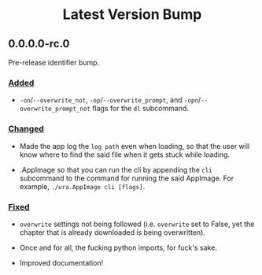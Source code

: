 
<h1 align="center" style="font-weight: bold">
    Latest Version Bump
</h1>

## 0.0.0.0-rc.0

Pre-release identifier bump. 

### <a href="#added" id="added">Added</a>

- `-on`/`--overwrite_not`, `-op`/`--overwrite_prompt`, and `-opn`/`--overwrite_prompt_not` flags for the `dl` subcommand.

### <a href="#changed" id="changed">Changed</a>

- Made the app log the `log path` even when loading, so that the user will know where to find the said file when it gets stuck while loading.

- .AppImage so that you can run the cli by appending the `cli` subcommand to the command for running the said AppImage. For example, `./ura.AppImage cli [flags]`.

### <a href="#fixed" id="fixed">Fixed</a>

- `overwrite` settings not being followed (i.e. `overwrite` set to False, yet the chapter that is already downloaded is being overwritten).

- Once and for all, the fucking python imports, for fuck's sake.

- Improved documentation!
